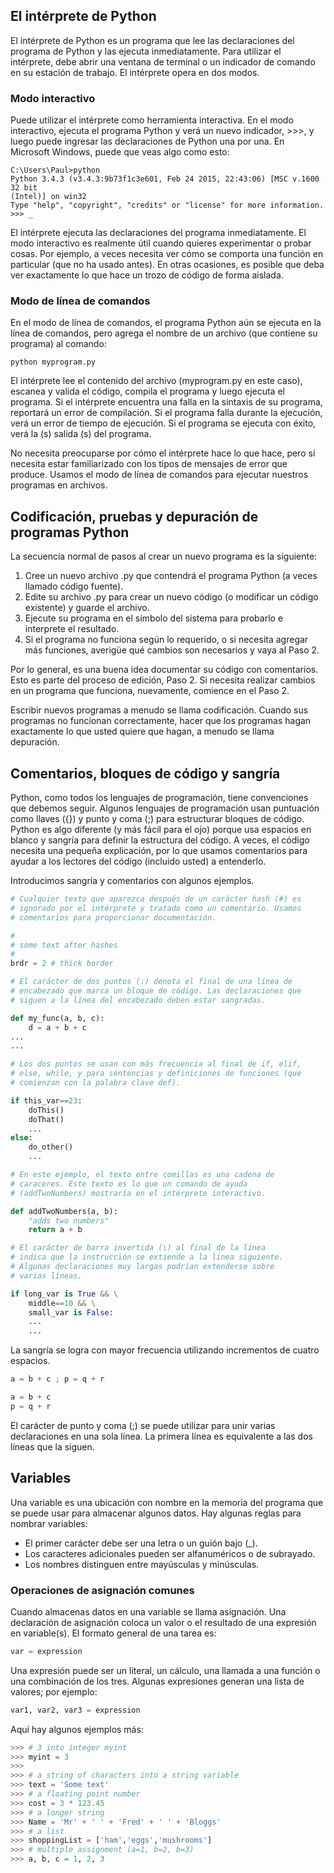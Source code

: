 ## El intérprete de Python

El intérprete de Python es un programa que lee las declaraciones del programa de Python y las ejecuta inmediatamente. Para utilizar el intérprete, debe abrir una ventana de terminal o un indicador de comando en su estación de trabajo. El intérprete opera en dos modos.

### Modo interactivo

Puede utilizar el intérprete como herramienta interactiva. En el modo interactivo, ejecuta el programa Python y verá un nuevo indicador, >>>, y luego puede ingresar las declaraciones de Python una por una. En Microsoft Windows, puede que veas algo como esto:

``` 
C:\Users\Paul>python
Python 3.4.3 (v3.4.3:9b73f1c3e601, Feb 24 2015, 22:43:06) [MSC v.1600 32 bit
(Intel)] on win32
Type "help", "copyright", "credits" or "license" for more information.
>>> _
``` 

El intérprete ejecuta las declaraciones del programa inmediatamente. El modo interactivo es realmente útil cuando quieres experimentar o probar cosas. Por ejemplo, a veces necesita ver cómo se comporta una función en particular (que no ha usado antes). En otras ocasiones, es posible que deba ver exactamente lo que hace un trozo de código de forma aislada.

### Modo de línea de comandos

En el modo de línea de comandos, el programa Python aún se ejecuta en la línea de comandos, pero agrega el nombre de un archivo (que contiene su programa) al comando:

``` shell
python myprogram.py
``` 

El intérprete lee el contenido del archivo (myprogram.py en este caso), escanea y valida el código, compila el programa y luego ejecuta el programa. Si el intérprete encuentra una falla en la sintaxis de su programa, reportará un error de compilación. Si el programa falla durante la ejecución, verá un error de tiempo de ejecución. Si el programa se ejecuta con éxito, verá la (s) salida (s) del programa.

No necesita preocuparse por cómo el intérprete hace lo que hace, pero sí necesita estar familiarizado con los tipos de mensajes de error que produce. Usamos el modo de línea de comandos para ejecutar nuestros programas en archivos.


## Codificación, pruebas y depuración de programas Python

La secuencia normal de pasos al crear un nuevo programa es la siguiente:

1. Cree un nuevo archivo .py que contendrá el programa Python (a veces llamado código fuente).
2. Edite su archivo .py para crear un nuevo código (o modificar un código existente) y guarde el archivo.
3. Ejecute su programa en el símbolo del sistema para probarlo e interprete el resultado.
4. Si el programa no funciona según lo requerido, o si necesita agregar más funciones, averigüe qué cambios son necesarios y vaya al Paso 2.


Por lo general, es una buena idea documentar su código con comentarios. Esto es parte del proceso de edición, Paso 2. Si necesita realizar cambios en un programa que funciona, nuevamente, comience en el Paso 2.

Escribir nuevos programas a menudo se llama codificación. Cuando sus programas no funcionan correctamente, hacer que los programas hagan exactamente lo que usted quiere que hagan, a menudo se llama depuración.

## Comentarios, bloques de código y sangría

Python, como todos los lenguajes de programación, tiene convenciones que debemos seguir. Algunos lenguajes de programación usan puntuación como llaves ({}) y punto y coma (;) para estructurar bloques de código. Python es algo diferente (y más fácil para el ojo) porque usa espacios en blanco y sangría para definir la estructura del código. A veces, el código necesita una pequeña explicación, por lo que usamos comentarios para ayudar a los lectores del código (incluido usted) a entenderlo.

Introducimos sangría y comentarios con algunos ejemplos.

``` python
# Cualquier texto que aparezca después de un carácter hash (#) es 
# ignorado por el intérprete y tratado como un comentario. Usamos 
# comentarios para proporcionar documentación.

#
# some text after hashes
#
brdr = 2 # thick border

# El carácter de dos puntos (:) denota el final de una línea de 
# encabezado que marca un bloque de código. Las declaraciones que 
# siguen a la línea del encabezado deben estar sangradas.

def my_func(a, b, c):
    d = a + b + c
...
...

# Los dos puntos se usan con más frecuencia al final de if, elif, 
# else, while, y para sentencias y definiciones de funciones (que 
# comienzan con la palabra clave def).

if this_var==23:
    doThis()
    doThat()
    ...
else:
    do_other()
    ...

# En este ejemplo, el texto entre comillas es una cadena de 
# caraceres. Este texto es lo que un comando de ayuda 
# (addTwoNumbers) mostraría en el intérprete interactivo.

def addTwoNumbers(a, b):
    "adds two numbers"
    return a + b

# El carácter de barra invertida (\) al final de la línea 
# indica que la instrucción se extiende a la línea siguiente. 
# Algunas declaraciones muy largas podrían extenderse sobre 
# varias líneas.

if long_var is True && \
    middle==10 && \
    small_var is False:
    ...
    ...

``` 

La sangría se logra con mayor frecuencia utilizando incrementos de cuatro espacios.

``` python
a = b + c ; p = q + r

a = b + c
p = q + r

``` 

El carácter de punto y coma (;) se puede utilizar para unir varias declaraciones en una sola línea. La primera línea es equivalente a las dos líneas que la siguen.

## Variables

Una variable es una ubicación con nombre en la memoria del programa que se puede usar para almacenar algunos datos. Hay algunas reglas para nombrar variables:

* El primer carácter debe ser una letra o un guión bajo (\_).
* Los caracteres adicionales pueden ser alfanuméricos o de subrayado.
* Los nombres distinguen entre mayúsculas y minúsculas.

### Operaciones de asignación comunes

Cuando almacenas datos en una variable se llama asignación. Una declaración de asignación coloca un valor o el resultado de una expresión en variable(s). El formato general de una tarea es:


``` python
var = expression

``` 

Una expresión puede ser un literal, un cálculo, una llamada a una función o una combinación de los tres. Algunas expresiones generan una lista de valores; por ejemplo:


``` python
var1, var2, var3 = expression

``` 

Aquí hay algunos ejemplos más:


``` python
>>> # 3 into integer myint
>>> myint = 3
>>>
>>> # a string of characters into a string variable
>>> text = 'Some text'
>>> # a floating point number
>>> cost = 3 * 123.45
>>> # a longer string
>>> Name = 'Mr' + ' ' + 'Fred' + ' ' + 'Bloggs'
>>> # a list
>>> shoppingList = ['ham','eggs','mushrooms']
>>> # multiple assignment (a=1, b=2, b=3)
>>> a, b, c = 1, 2, 3

``` 


